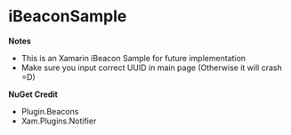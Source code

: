 # iBeaconSample

**Notes**
- This is an Xamarin iBeacon Sample for future implementation
- Make sure you input correct UUID in main page (Otherwise it will crash =D)

**NuGet Credit**
- Plugin.Beacons
- Xam.Plugins.Notifier

